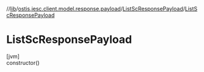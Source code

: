 //[lib](../../../index.md)/[ostis.jesc.client.model.response.payload](../index.md)/[ListScResponsePayload](index.md)/[ListScResponsePayload](-list-sc-response-payload.md)

# ListScResponsePayload

[jvm]\
constructor()
